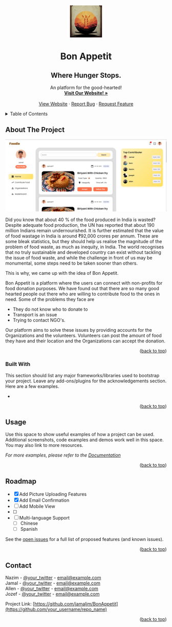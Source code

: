 <!-- Improved compatibility of back to top link: See: https://github.com/othneildrew/Best-README-Template/pull/73 -->
<a name="readme-top"></a>
<!--
*** Thanks for checking out the Best-README-Template. If you have a suggestion
*** that would make this better, please fork the repo and create a pull request
*** or simply open an issue with the tag "enhancement".
*** Don't forget to give the project a star!
*** Thanks again! Now go create something AMAZING! :D
-->



<!-- PROJECT SHIELDS -->
<!--
*** I'm using markdown "reference style" links for readability.
*** Reference links are enclosed in brackets [ ] instead of parentheses ( ).
*** See the bottom of this document for the declaration of the reference variables
*** for contributors-url, forks-url, etc. This is an optional, concise syntax you may use.
*** https://www.markdownguide.org/basic-syntax/#reference-style-links
-->



<!-- PROJECT LOGO -->

<br />
<div align="center">
 <a href="https://github.com/othneildrew/Best-README-Template">
    <img src="logo.jpeg" alt="Logo" width="100" height="100">
  </a>
 

  <h1 align="center">Bon Appetit</h1>
  <h2 align="center">Where Hunger Stops.</h2>

  <p align="center">
    An platform for the good-hearted!
    <br />
    <a href="https://bonappletea.netlify.app/"><strong>Visit Our Website! »</strong></a>
    <br />
    <br />
    <a href="https://bonappletea.netlify.app/">View Website</a>
    ·
    <a href="https://github.com/jamaljm/BonAppetit/issues">Report Bug</a>
    ·
    <a href="https://github.com/othneildrew/Best-README-Template/issues">Request Feature</a>
  </p>
</div>



<!-- TABLE OF CONTENTS -->
<details>
  <summary>Table of Contents</summary>
  <ol>
    <li>
      <a href="#about-the-project">About The Project</a>
      <ul>
        <li><a href="#built-with">Built With</a></li>
      </ul>
    </li>
    <li>
      <a href="#getting-started">Getting Started</a>
      <ul>
        <li><a href="#prerequisites">Prerequisites</a></li>
        <li><a href="#installation">Installation</a></li>
      </ul>
    </li>
    <li><a href="#usage">Usage</a></li>
    <li><a href="#roadmap">Roadmap</a></li>
    <li><a href="#contributing">Contributing</a></li>
    <li><a href="#license">License</a></li>
    <li><a href="#contact">Contact</a></li>
    <li><a href="#acknowledgments">Acknowledgments</a></li>
  </ol>
</details>



<!-- ABOUT THE PROJECT -->
## About The Project

<img src="bon-appetit.jpg">


Did you know that about 40 % of the food produced in India is wasted?
Despite adequate food production, the UN has reported that about 190 million Indians remain undernourished. It is further estimated that the
value of food wastage in India is around ₹92,000 crores per annum.
These are some bleak statistics, but they should help us realise the magnitude of the problem of food waste, as much as inequity, in India.
The world recognises that no truly sustainable and developed country can exist without tackling the issue of food waste, and while the challenge
in front of us may be monumental, some steps need to be taken sooner than others.

This is why, we came up with the idea of  Bon Appetit.

Bon Appetit is a platform where the users can connect with non-profits for food donation purposes.
We have found out that there are so many good hearted people out there who are willing to contribute food to the ones in need.
Some of the problems they face are 
* They do not know who to donate to
* Transport is an issue
* Trying to contact NGO's.

Our platform aims to solve these issues by providing accounts for the Organizations and the volunteers.
Volunteers can post the amount of food they have and their location and the Organizations can accept the donation.








<p align="right">(<a href="#readme-top">back to top</a>)</p>



### Built With

This section should list any major frameworks/libraries used to bootstrap your project. Leave any add-ons/plugins for the acknowledgements section. Here are a few examples.


* 

<p align="right">(<a href="#readme-top">back to top</a>)</p>








<!-- USAGE EXAMPLES -->
## Usage

Use this space to show useful examples of how a project can be used. Additional screenshots, code examples and demos work well in this space. You may also link to more resources.

_For more examples, please refer to the [Documentation](https://example.com)_

<p align="right">(<a href="#readme-top">back to top</a>)</p>



<!-- ROADMAP -->
## Roadmap

- [x] Add Picture Uploading Features
- [x] Add Email Confirmation
- [ ] Add Mobile View
- [ ] 
- [ ] Multi-language Support
    - [ ] Chinese
    - [ ] Spanish

See the [open issues](https://github.com/othneildrew/Best-README-Template/issues) for a full list of proposed features (and known issues).

<p align="right">(<a href="#readme-top">back to top</a>)</p>







<!-- CONTACT -->
## Contact

Nazim - [@your_twitter](https://twitter.com/your_username) - email@example.com <br>
Jamal  - [@your_twitter](https://twitter.com/your_username) - email@example.com <br>
Allen - [@your_twitter](https://twitter.com/your_username) - email@example.com <br>
Jozef - [@your_twitter](https://twitter.com/your_username) - email@example.com <br>

Project Link: [https://github.com/jamaljm/BonAppetit](https://github.com/your_username/repo_name)

<p align="right">(<a href="#readme-top">back to top</a>)</p>



<!-- ACKNOWLEDGMENTS -->




